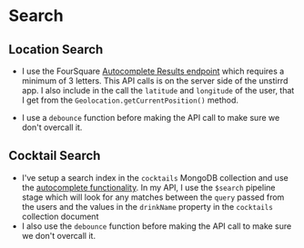 # Search

## Location Search
- I use the FourSquare [Autocomplete Results endpoint](https://developer.foursquare.com/reference/autocomplete) which requires a minimum of 3 letters. This API calls is on the server side of the unstirrd app. I also include in the call the `latitude` and `longitude` of the user, that I get from the `Geolocation.getCurrentPosition()` method.

- I use a `debounce` function before making the API call to make sure we don't overcall it. 

## Cocktail Search
- I've setup a search index in the `cocktails` MongoDB collection and use the [autocomplete functionality](https://www.mongodb.com/docs/atlas/atlas-search/tutorial/autocomplete-tutorial/). In my API, I use the `$search` pipeline stage which will look for any matches between the `query` passed from the users and the values in the `drinkName` property in the `cocktails` collection document
- I also use the `debounce` function before making the API call to make sure we don't overcall it. 
